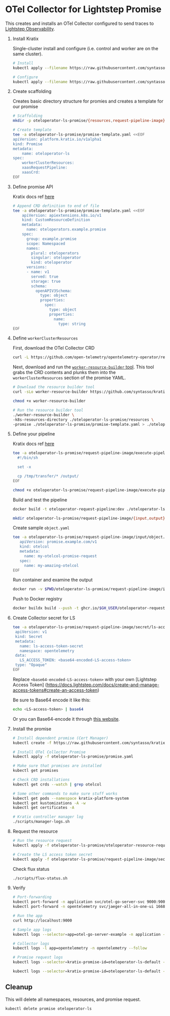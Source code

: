 # OTel Collector for Lightstep Promise

This creates and installs an OTel Collector configured to send traces to [Lightstep Observability](https://app.lightstep.com).

1. Install Kratix

    Single-cluster install and configure (i.e. control and worker are on the same cluster).

    ```bash
    # Install
    kubectl apply --filename https://raw.githubusercontent.com/syntasso/kratix/main/distribution/single-cluster/install-all-in-one.yaml

    # Configure
    kubectl apply --filename https://raw.githubusercontent.com/syntasso/kratix/main/distribution/single-cluster/config-all-in-one.yaml
    ```

2. Create scaffolding

    Creates basic directory structure for promies and creates a template for our promise

    ```bash
    # Scaffolding
    mkdir -p oteloperator-ls-promise/{resources,request-pipeline-image}

    # Create template
    tee -a oteloperator-ls-promise/promise-template.yaml <<EOF
    apiVersion: platform.kratix.io/v1alpha1
    kind: Promise
    metadata:
        name: oteloperator-ls
    spec:
        workerClusterResources:
        xaasRequestPipeline:
        xaasCrd:
    EOF
    ```

3. Define promise API

    Kratix docs ref [here](https://kratix.io/docs/main/guides/writing-a-promise#promise-api)

    ```bash
    # Append CRD definition to end of file
    tee -a oteloperator-ls-promise/promise-template.yaml <<EOF
        apiVersion: apiextensions.k8s.io/v1
        kind: CustomResourceDefinition
        metadata:
          name: oteloperators.example.promise
        spec:
          group: example.promise
          scope: Namespaced
          names:
            plural: oteloperators
            singular: oteloperator
            kind: oteloperator
          versions:
          - name: v1
            served: true
            storage: true
            schema:
              openAPIV3Schema:
                type: object
                properties:
                  spec:
                    type: object
                    properties:
                      name:
                        type: string
    EOF
    ```

4. Define `workerClusterResources`

    First, download the OTel Collector CRD

    ```bash
    curl -L https://github.com/open-telemetry/opentelemetry-operator/releases/download/v0.73.0/opentelemetry-operator.yaml -o oteloperator-ls-promise/resources/opentelemetry-operator.yaml
    ```

    Next, download and run the [`worker-resource-builder` tool](https://kratix.io/docs/main/guides/writing-a-promise#worker-cluster-resources). This tool grabs the CRD contents and plunks them into the `workerClusterResources` section of the promise YAML.

    ```bash
    # Download the resource builder tool
    curl -sLo worker-resource-builder https://github.com/syntasso/kratix/releases/download/v0.0.1/worker-resource-builder-v0.0.0-1-darwin-arm64

    chmod +x worker-resource-builder

    # Run the resource builder tool
    ./worker-resource-builder \
    -k8s-resources-directory ./oteloperator-ls-promise/resources \
    -promise ./oteloperator-ls-promise/promise-template.yaml > ./oteloperator-ls-promise/promise.yaml
    ```

5. Define your pipeline

   Kratix docs ref [here](https://kratix.io/docs/main/guides/writing-a-promise#pipeline-script)

   ```bash
   tee -a oteloperator-ls-promise/request-pipeline-image/execute-pipeline.sh <<EOF
     #!/bin/sh

     set -x

     cp /tmp/transfer/* /output/
   EOF

   chmod +x oteloperator-ls-promise/request-pipeline-image/execute-pipeline.sh
   ```

   Build and test the pipeline

   ```bash
   docker build -t oteloperator-request-pipeline:dev ./oteloperator-ls-promise/request-pipeline-image/

   mkdir oteloperator-ls-promise/request-pipeline-image/{input,output}
   ```

   Create sample `object.yaml`

   ```bash
   tee -a oteloperator-ls-promise/request-pipeline-image/input/object.yaml <<EOF
      apiVersion: promise.example.com/v1
      kind: otelcol
      metadata:
        name: my-otelcol-promise-request
      spec:
        name: my-amazing-otelcol
   EOF
   ```

   Run container and examine the output

   ```bash
   docker run -v $PWD/oteloperator-ls-promise/request-pipeline-image/input:/input -v $PWD/oteloperator-ls-promise/request-pipeline-image/output:/output oteloperator-request-pipeline:dev
   ```

   Push to Docker registry

   ```bash
   docker buildx build --push -t ghcr.io/$GH_USER/oteloperator-request-pipeline:dev --platform=linux/arm64,linux/amd64 ./oteloperator-ls-promise/request-pipeline-image/
   ```

6. Create Collector secret for LS

   ```bash
   tee -a oteloperator-ls-promise/request-pipeline-image/secret/ls-access-token-secret.yaml <<EOF
    apiVersion: v1
    kind: Secret
    metadata:
      name: ls-access-token-secret
      namespace: opentelemetry
    data:
      LS_ACCESS_TOKEN: <base64-encoded-LS-access-token>
    type: "Opaque"
   EOF
   ```

   Replace `<base64-encoded-LS-access-token>` with your own [Lightstep Access Token]
(https://docs.lightstep.com/docs/create-and-manage-access-tokens#create-an-access-token)

   Be sure to Base64 encode it like this:

   ```bash
   echo <LS-access-token> | base64
   ```

   Or you can Base64-encode it through [this website](https://www.base64encode.org).

7. Install the promise

    ```bash
    # Install dependent promise (Cert Manager)
    kubectl create -f https://raw.githubusercontent.com/syntasso/kratix-marketplace/main/cert-manager/promise.yaml
    
    # Install OTel Collector Promise
    kubectl apply -f oteloperator-ls-promise/promise.yaml

    # Make sure that promises are installed
    kubectl get promises

    # Check CRD installations
    kubectl get crds --watch | grep otelcol

    # Some other commands to make sure stuff works
    kubectl get pods --namespace kratix-platform-system
    kubectl get kustomizations -A -w
    kubectl get certificates -A

    # Kratix controller manager log
    ./scripts/manager-logs.sh
    ```

8. Request the resource

   ```bash
   # Run the resource request
   kubectl apply -f oteloperator-ls-promise/oteloperator-resource-request.yaml

   # Create the LS access token secret
   kubectl apply -f oteloperator-ls-promise/request-pipeline-image/secret/ls-access-token-secret.yaml
   ```

   Check flux status

   ```bash
   ./scripts/flux-status.sh
   ```

9. Verify

   ```bash
   # Port-forwarding
   kubectl port-forward -n application svc/otel-go-server-svc 9000:9000
   kubectl port-forward -n opentelemetry svc/jaeger-all-in-one-ui 16686:16686

   # Run the app
   curl http://localhost:9000

   # Sample app logs
   kubectl logs --selector=app=otel-go-server-example -n application --follow

   # Collector logs
   kubectl logs -l app=opentelemetry -n opentelemetry --follow

   # Promise request logs
   kubectl logs --selector=kratix-promise-id=oteloperator-ls-default --container status-writer

   kubectl logs --selector=kratix-promise-id=oteloperator-ls-default --container xaas-request-pipeline-stage-1
   ```

## Cleanup

This will delete all namespaces, resources, and promise request.

```bash
kubectl delete promise oteloperator-ls
```
